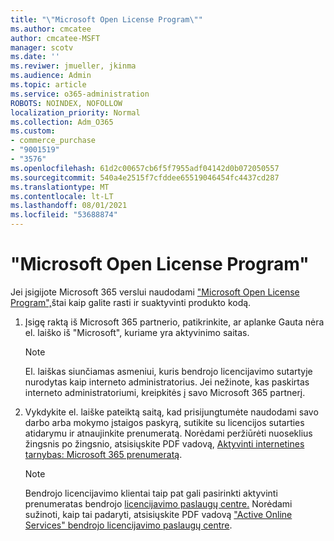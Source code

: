 ```yaml
---
title: "\"Microsoft Open License Program\""
ms.author: cmcatee
author: cmcatee-MSFT
manager: scotv
ms.date: ''
ms.reviwer: jmueller, jkinma
ms.audience: Admin
ms.topic: article
ms.service: o365-administration
ROBOTS: NOINDEX, NOFOLLOW
localization_priority: Normal
ms.collection: Adm_O365
ms.custom:
- commerce_purchase
- "9001519"
- "3576"
ms.openlocfilehash: 61d2c00657cb6f5f7955adf04142d0b072050557
ms.sourcegitcommit: 540a4e2515f7cfddee65519046454fc4437cd287
ms.translationtype: MT
ms.contentlocale: lt-LT
ms.lasthandoff: 08/01/2021
ms.locfileid: "53688874"
---
```

# <a name="microsoft-open-license-program"></a>"Microsoft Open License Program"

Jei įsigijote Microsoft 365 verslui naudodami ["Microsoft Open License Program",](https://go.microsoft.com/fwlink/p/?LinkID=613298)štai kaip galite rasti ir suaktyvinti produkto kodą.

1. Įsigę raktą iš Microsoft 365 partnerio, patikrinkite, ar aplanke Gauta nėra el. laiško iš "Microsoft", kuriame yra aktyvinimo saitas.

    > [!NOTE]
    > El. laiškas siunčiamas asmeniui, kuris bendrojo licencijavimo sutartyje nurodytas kaip interneto administratorius. Jei nežinote, kas paskirtas interneto administratoriumi, kreipkitės į savo Microsoft 365 partnerį.
1. Vykdykite el. laiške pateiktą saitą, kad prisijungtumėte naudodami savo darbo arba mokymo įstaigos paskyrą, sutikite su licencijos sutarties atidarymu ir atnaujinkite prenumeratą. Norėdami peržiūrėti nuoseklius žingsnis po žingsnio, atsisiųskite PDF vadovą, [Aktyvinti internetines tarnybas: Microsoft 365 prenumeratą](https://go.microsoft.com/fwlink/p/?LinkId=618100).

    > [!NOTE]
    > Bendrojo licencijavimo klientai taip pat gali pasirinkti aktyvinti prenumeratas bendrojo [licencijavimo paslaugų centre.](https://go.microsoft.com/fwlink/p/?LinkID=282016) Norėdami sužinoti, kaip tai padaryti, atsisiųskite PDF vadovą ["Active Online Services" bendrojo licencijavimo paslaugų centre](https://go.microsoft.com/fwlink/p/?LinkId=618096).
